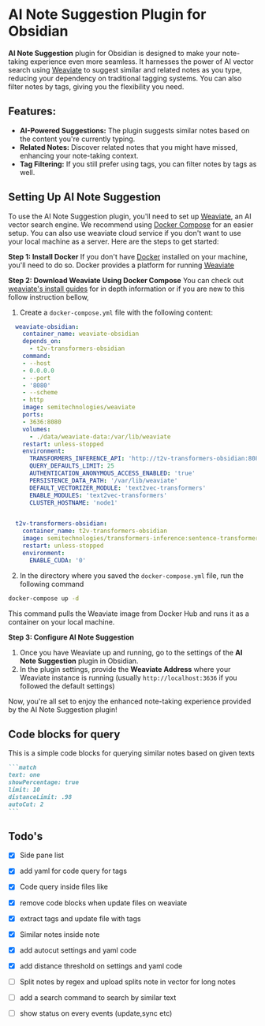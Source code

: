 # AI Note Suggestion Plugin for Obsidian

**AI Note Suggestion** plugin for Obsidian is designed to make your note-taking experience even more seamless. It harnesses the power of AI vector search using [Weaviate](https://weaviate.io/) to suggest similar and related notes as you type, reducing your dependency on traditional tagging systems. You can also filter notes by tags, giving you the flexibility you need.

## Features:
- **AI-Powered Suggestions:** The plugin suggests similar notes based on the content you're currently typing.
- **Related Notes:** Discover related notes that you might have missed, enhancing your note-taking context.
- **Tag Filtering:** If you still prefer using tags, you can filter notes by tags as well.

## Setting Up AI Note Suggestion

To use the AI Note Suggestion plugin, you'll need to set up [Weaviate](https://weaviate.io/), an AI vector search engine. We recommend using [Docker Compose](https://docs.docker.com/compose/) for an easier setup. You can also use weaviate cloud service if you don't want to use your local machine as a server. Here are the steps to get started:

**Step 1: Install Docker**
If you don't have [Docker](https://docs.docker.com/) installed on your machine, you'll need to do so. Docker provides a platform for running [Weaviate](https://weaviate.io/) 

**Step 2: Download Weaviate Using Docker Compose**
You can check out [weaviate's install guides](https://weaviate.io/developers/weaviate/installation) for in depth information or if you are new to this follow instruction bellow,

1. Create a `docker-compose.yml` file with the following content:

```yaml
  weaviate-obsidian:
    container_name: weaviate-obsidian
    depends_on:
      - t2v-transformers-obsidian
    command:
    - --host
    - 0.0.0.0
    - --port
    - '8080'
    - --scheme
    - http
    image: semitechnologies/weaviate
    ports:
    - 3636:8080
    volumes:
      - ./data/weaviate-data:/var/lib/weaviate
    restart: unless-stopped
    environment:
      TRANSFORMERS_INFERENCE_API: 'http://t2v-transformers-obsidian:8080'
      QUERY_DEFAULTS_LIMIT: 25
      AUTHENTICATION_ANONYMOUS_ACCESS_ENABLED: 'true'
      PERSISTENCE_DATA_PATH: '/var/lib/weaviate'
      DEFAULT_VECTORIZER_MODULE: 'text2vec-transformers'
      ENABLE_MODULES: 'text2vec-transformers'
      CLUSTER_HOSTNAME: 'node1'


  t2v-transformers-obsidian:
    container_name: t2v-transformers-obsidian
    image: semitechnologies/transformers-inference:sentence-transformers-multi-qa-MiniLM-L6-cos-v1
    restart: unless-stopped
    environment:
      ENABLE_CUDA: '0'
```

2. In the directory where you saved the `docker-compose.yml` file, run the following command
```bash
docker-compose up -d
```
This command pulls the Weaviate image from Docker Hub and runs it as a container on your local machine.    

**Step 3: Configure AI Note Suggestion**

1. Once you have Weaviate up and running, go to the settings of the **AI Note Suggestion** plugin in Obsidian.
2. In the plugin settings, provide the **Weaviate Address** where your Weaviate instance is running (usually `http://localhost:3636` if you followed the default settings)


Now, you're all set to enjoy the enhanced note-taking experience provided by the AI Note Suggestion plugin!

## Code blocks for query
This is a simple code blocks for querying similar notes based on given texts

  
~~~markdown
```match
text: one
showPercentage: true
limit: 10
distanceLimit: .98
autoCut: 2
```
~~~



## Todo's
- [x] Side pane list
- [x] add yaml for code query for tags 
- [x] Code query inside files like 
- [x] remove code blocks when update files on weaviate
- [x] extract tags and update file with tags
- [x] Similar notes inside note
- [x] add autocut settings and yaml code
- [x] add distance threshold on settings and yaml code
- [ ] Split notes by regex and upload splits note in vector for long notes
- [ ] add a search command to search by similar text
- [ ] show status on every events (update,sync etc)

